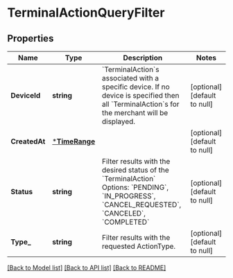# TerminalActionQueryFilter

## Properties
Name | Type | Description | Notes
------------ | ------------- | ------------- | -------------
**DeviceId** | **string** | &#x60;TerminalAction&#x60;s associated with a specific device. If no device is specified then all &#x60;TerminalAction&#x60;s for the merchant will be displayed. | [optional] [default to null]
**CreatedAt** | [***TimeRange**](TimeRange.md) |  | [optional] [default to null]
**Status** | **string** | Filter results with the desired status of the &#x60;TerminalAction&#x60; Options: &#x60;PENDING&#x60;, &#x60;IN_PROGRESS&#x60;, &#x60;CANCEL_REQUESTED&#x60;, &#x60;CANCELED&#x60;, &#x60;COMPLETED&#x60; | [optional] [default to null]
**Type_** | **string** | Filter results with the requested ActionType. | [optional] [default to null]

[[Back to Model list]](../README.md#documentation-for-models) [[Back to API list]](../README.md#documentation-for-api-endpoints) [[Back to README]](../README.md)

